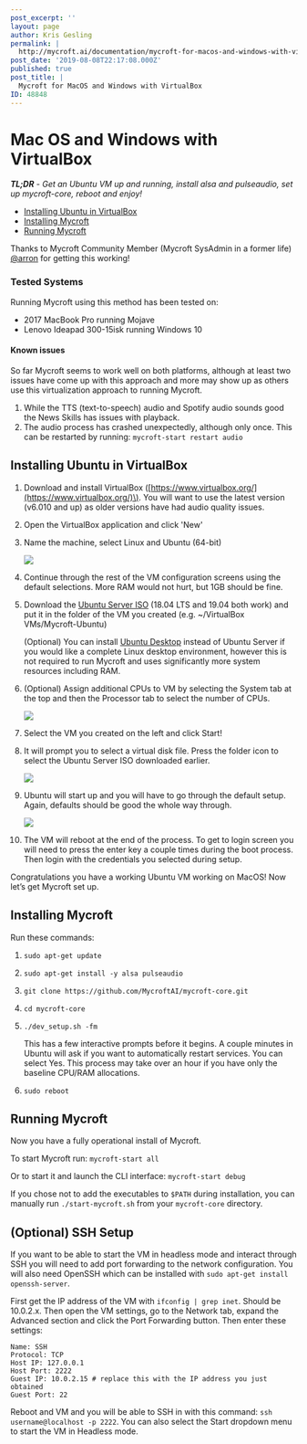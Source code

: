 ```yaml
---
post_excerpt: ''
layout: page
author: Kris Gesling
permalink: |
  http://mycroft.ai/documentation/mycroft-for-macos-and-windows-with-virtualbox/
post_date: '2019-08-08T22:17:08.000Z'
published: true
post_title: |
  Mycroft for MacOS and Windows with VirtualBox
ID: 48848
---
```


# Mac OS and Windows with VirtualBox

_**TL;DR** - Get an Ubuntu VM up and running, install alsa and pulseaudio, set up mycroft-core, reboot and enjoy!_

* [Installing Ubuntu in VirtualBox](mycroft-for-macos-and-windows-with-virtualbox.md#installing-ubuntu-in-virtualbox)
* [Installing Mycroft](mycroft-for-macos-and-windows-with-virtualbox.md#installing-mycroft)
* [Running Mycroft](mycroft-for-macos-and-windows-with-virtualbox.md#running-mycroft)

Thanks to Mycroft Community Member \(Mycroft SysAdmin in a former life\) [@arron](https://github.com/aatchison) for getting this working!

### Tested Systems

Running Mycroft using this method has been tested on:

* 2017 MacBook Pro running Mojave 
* Lenovo Ideapad 300-15isk running Windows 10

#### Known issues

So far Mycroft seems to work well on both platforms, although at least two issues have come up with this approach and more may show up as others use this virtualization approach to running Mycroft.

1. While the TTS \(text-to-speech\) audio and Spotify audio sounds good the News Skills has issues with playback. 
2. The audio process has crashed unexpectedly, although only once. This can be restarted by running: `mycroft-start restart audio`

## Installing Ubuntu in VirtualBox

1. Download and install VirtualBox \([https://www.virtualbox.org/](https://www.virtualbox.org/)\). You will want to use the latest version \(v6.010 and up\) as older versions have had audio quality issues.
2. Open the VirtualBox application and click 'New'
3. Name the machine, select Linux and Ubuntu \(64-bit\)

   ![](https://mycroft.ai/wp-content/uploads/2019/08/VB-Screenshot-1.jpg)

4. Continue through the rest of the VM configuration screens using the default selections. More RAM would not hurt, but 1GB should be fine.
5. Download the [Ubuntu Server ISO](https://ubuntu.com/download/server) \(18.04 LTS and 19.04 both work\) and put it in the folder of the VM you created \(e.g. ~/VirtualBox VMs/Mycroft-Ubuntu\)

   \(Optional\) You can install [Ubuntu Desktop](https://ubuntu.com/download/desktop) instead of Ubuntu Server if you would like a complete Linux desktop environment, however this is not required to run Mycroft and uses significantly more system resources including RAM.

6. \(Optional\) Assign additional CPUs to VM by selecting the System tab at the top and then the Processor tab to select the number of CPUs.

   ![](https://mycroft.ai/wp-content/uploads/2019/08/VB-Screenshot-2.jpg)

7. Select the VM you created on the left and click Start!
8. It will prompt you to select a virtual disk file. Press the folder icon to select the Ubuntu Server ISO downloaded earlier.

   ![](https://mycroft.ai/wp-content/uploads/2019/08/VB-Screenshot-3.jpg)

9. Ubuntu will start up and you will have to go through the default setup. Again, defaults should be good the whole way through.

   ![](https://mycroft.ai/wp-content/uploads/2019/08/VB-Screenshot-4.jpg)

10. The VM will reboot at the end of the process. To get to login screen you will need to press the enter key a couple times during the boot process. Then login with the credentials you selected during setup.

Congratulations you have a working Ubuntu VM working on MacOS! Now let’s get Mycroft set up.

## Installing Mycroft

Run these commands:

1. `sudo apt-get update`
2. `sudo apt-get install -y alsa pulseaudio`
3. `git clone https://github.com/MycroftAI/mycroft-core.git`
4. `cd mycroft-core`
5. `./dev_setup.sh -fm`

   This has a few interactive prompts before it begins. A couple minutes in Ubuntu will ask if you want to automatically restart services. You can select Yes. This process may take over an hour if you have only the baseline CPU/RAM allocations.

6. `sudo reboot`

## Running Mycroft

Now you have a fully operational install of Mycroft.

To start Mycroft run: `mycroft-start all`

Or to start it and launch the CLI interface: `mycroft-start debug`

If you chose not to add the executables to `$PATH` during installation, you can manually run `./start-mycroft.sh` from your `mycroft-core` directory.

## \(Optional\) SSH Setup

If you want to be able to start the VM in headless mode and interact through SSH you will need to add port forwarding to the network configuration. You will also need OpenSSH which can be installed with `sudo apt-get install openssh-server`.

First get the IP address of the VM with `ifconfig | grep inet`. Should be 10.0.2.x. Then open the VM settings, go to the Network tab, expand the Advanced section and click the Port Forwarding button. Then enter these settings:

```text
Name: SSH
Protocol: TCP
Host IP: 127.0.0.1
Host Port: 2222
Guest IP: 10.0.2.15 # replace this with the IP address you just obtained
Guest Port: 22
```

Reboot and VM and you will be able to SSH in with this command: `ssh username@localhost -p 2222`. You can also select the Start dropdown menu to start the VM in Headless mode.

